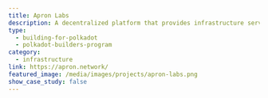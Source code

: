 ```yaml
---
title: Apron Labs
description: A decentralized platform that provides infrastructure services for dapp developers, dapp users, and operators.
type:
  - building-for-polkadot
  - polkadot-builders-program
category:
  - infrastructure
link: https://apron.network/
featured_image: /media/images/projects/apron-labs.png
show_case_study: false
---
```

